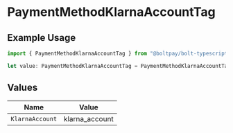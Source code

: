 # PaymentMethodKlarnaAccountTag

## Example Usage

```typescript
import { PaymentMethodKlarnaAccountTag } from "@boltpay/bolt-typescript-sdk/models/components";

let value: PaymentMethodKlarnaAccountTag = PaymentMethodKlarnaAccountTag.KlarnaAccount;
```

## Values

| Name            | Value           |
| --------------- | --------------- |
| `KlarnaAccount` | klarna_account  |